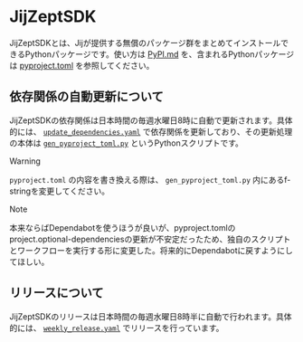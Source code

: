 # JijZeptSDK

JijZeptSDKとは、Jijが提供する無償のパッケージ群をまとめてインストールできるPythonパッケージです。使い方は [PyPI.md](PyPI.md) を、含まれるPythonパッケージは [pyproject.toml](pyproject.toml) を参照してください。

## 依存関係の自動更新について

JijZeptSDKの依存関係は日本時間の毎週水曜日8時に自動で更新されます。具体的には、 [`update_dependencies.yaml`](.github/workflows/update_dependencies.yaml) で依存関係を更新しており、その更新処理の本体は [`gen_pyproject_toml.py`](gen_pyproject_toml.py) というPythonスクリプトです。

> [!WARNING]
> `pyproject.toml` の内容を書き換える際は、 `gen_pyproject_toml.py` 内にあるf-stringを変更してください。

> [!NOTE]
> 本来ならばDependabotを使うほうが良いが、pyproject.tomlのproject.optional-dependenciesの更新が不安定だったため、独自のスクリプトとワークフローを実行する形に変更した。将来的にDependabotに戻すようにしてほしい。

## リリースについて

JijZeptSDKのリリースは日本時間の毎週水曜日8時半に自動で行われます。具体的には、 [`weekly_release.yaml`](.github/workflows/weekly_release.yaml) でリリースを行っています。
